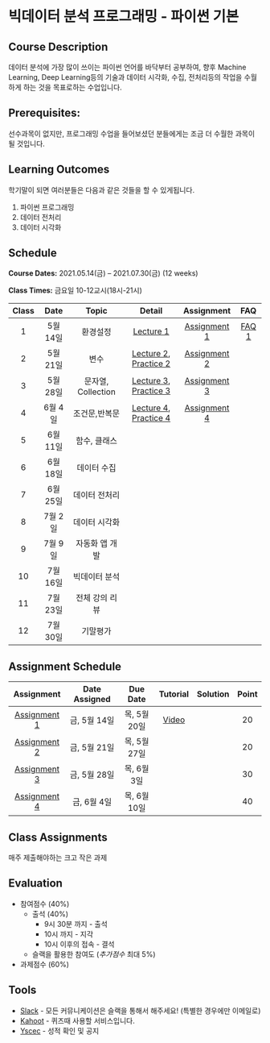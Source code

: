 # 빅데이터 분석 프로그래밍 - 파이썬 기본

## Course Description

데이터 분석에 가장 많이 쓰이는 파이썬 언어를 바닥부터 공부하여, 향후 Machine Learning, Deep Learning등의 기술과 데이터 시각화, 수집, 전처리등의 작업을 수월하게 하는 것을 목표로하는 수업입니다.



## Prerequisites:  
선수과목이 없지만, 프로그래밍 수업을 들어보셨던 분들에게는 조금 더 수월한 과목이 될 것입니다.

## Learning Outcomes

학기말이 되면 여러분들은 다음과 같은 것들을 할 수 있게됩니다.

1. 파이썬 프로그래밍
1. 데이터 전처리
1. 데이터 시각화

## Schedule

**Course Dates:** 2021.05.14(금) – 2021.07.30(금) (12 weeks)

**Class Times:** 금요일 10-12교시(18시-21시) 

| Class |       Date       |      Topic     |       Detail       |   Assignment  | FAQ |
|:-----:|:----------------:|:--------------:|:------------------:|:-------------:|:---:|
|  1  |  5월 14일           |     환경설정     |    [Lecture 1]     |   [Assignment 1]| [FAQ 1] |
|  2  |  5월 21일           |     변수        |  [Lecture 2], [Practice 2]     |   [Assignment 2]|  |
|  3  |  5월 28일           |     문자열, Collection |  [Lecture 3], [Practice 3]     |   [Assignment 3]|  |
|  4  |  6월 4일            |    조건문,반복문  |  [Lecture 4], [Practice 4]     |   [Assignment 4]|  |
|  5  |  6월 11일           |    함수, 클래스   |  | | |
|  6  |  6월 18일           |    데이터 수집        |  | | |
|  7  |  6월 25일           |    데이터 전처리   |  | | |
|  8  |  7월 2일            |    데이터 시각화   |  | | |
|  9  |  7월 9일            |    자동화 앱 개발  |  | | |
|  10 |  7월 16일           |    빅데이터 분석   |  | | |
|  11 |  7월 23일           |    전체 강의 리뷰   |  | | |
|  12 |  7월 30일           |    기말평가   |  | | |






[Lecture 1]: lecture/week-01
[Lecture 2]: lecture/week-02
[Lecture 3]: lecture/week-03
[Lecture 4]: lecture/week-04


[Assignment 1]: assignment/week-01
[Assignment 2]: assignment/week-02
[Assignment 3]: assignment/week-03
[Assignment 4]: assignment/week-04




[Practice 1]: practice/week-01
[Practice 2]: practice/week-02
[Practice 3]: practice/week-03
[Practice 4]: practice/week-04



[FAQ 1]: FAQ.md#week-01


## Assignment Schedule 


|               Assignment               | Date Assigned |   Due Date   |    Tutorial  |   Solution   |    Point     |
|:--------------------------------------:|:-------------:|:------------:|:------------:|:------------:|:------------:|
| [Assignment 1]                      |  금, 5월 14일  |  목, 5월 20일 | [Video](https://www.loom.com/share/09a079b9f3c34fd3960d8c340e4a0e15)  | | 20 |
| [Assignment 2]                      |  금, 5월 21일  |  목, 5월 27일 | | | 20 |
| [Assignment 3]                      |  금, 5월 28일  |  목, 6월 3일 | | | 30 |
| [Assignment 4]                      |  금, 6월 4일  |  목, 6월 10일 | | | 40 |






## Class Assignments

매주 제출해야하는 크고 작은 과제


## Evaluation


- 참여점수 (40%)
    - 출석 (40%) 
        - 9시 30분 까지 - 출석
        - 10시 까지 - 지각
        - 10시 이후의 접속 - 결석
    - 슬랙을 활용한 참여도 (*추가점수* 최대 5%)
- 과제점수 (60%)

## Tools

- [Slack](https://yonsei-lotte-2.slack.com/) - 모든 커뮤니케이션은 슬랙을 통해서 해주세요! (특별한 경우에만 이메일로)
- [Kahoot](https://kahoot.it) - 퀴즈때 사용할 서비스입니다.
- [Yscec](https://open.yonsei.ac.kr/course/view.php?id=196766) - 성적 확인 및 공지

